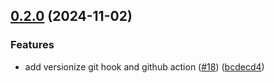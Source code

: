 

<a name="0.2.0"></a>
## [0.2.0](https://www.github.com/xklibursolutions/shield/releases/tag/v0.2.0) (2024-11-02)

### Features

* add versionize git hook and github action ([#18](https://www.github.com/xklibursolutions/shield/issues/18)) ([bcdecd4](https://www.github.com/xklibursolutions/shield/commit/bcdecd4afc8a4d871af28d657f64460cbb212cb4))

